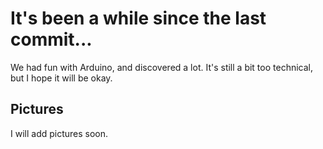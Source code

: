 # It's been a while since the last commit...

We had fun with Arduino, and discovered a lot. It's still a bit too technical, but I hope it will be okay.

## Pictures
I will add pictures soon.